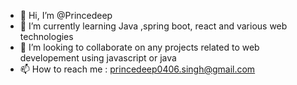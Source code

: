- 👋 Hi, I’m @Princedeep
- 🌱 I’m currently learning Java ,spring boot, react and various web technologies
- 💞️ I’m looking to collaborate on any projects related to web developement using javascript or java
- 📫 How to reach me : princedeep0406.singh@gmail.com

